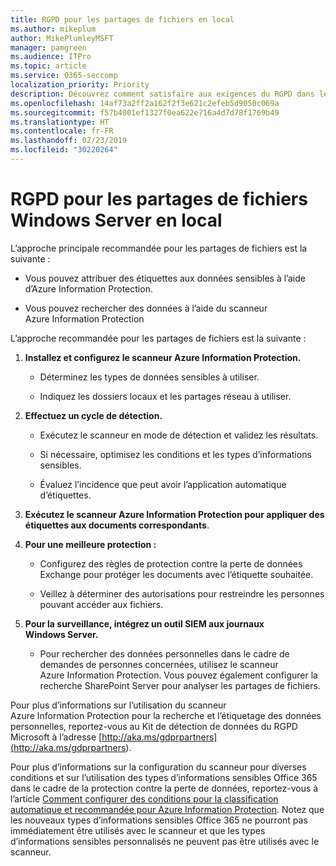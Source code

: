 ```yaml
---
title: RGPD pour les partages de fichiers en local
ms.author: mikeplum
author: MikePlumleyMSFT
manager: pamgreen
ms.audience: ITPro
ms.topic: article
ms.service: O365-seccomp
localization_priority: Priority
description: Découvrez comment satisfaire aux exigences du RGPD dans le cadre des partages de fichier Windows Server en local.
ms.openlocfilehash: 14af73a2ff2a162f2f3e621c2efeb5d9050c069a
ms.sourcegitcommit: f57b4001ef1327f0ea622e716a4d7d78f1769b49
ms.translationtype: HT
ms.contentlocale: fr-FR
ms.lasthandoff: 02/23/2019
ms.locfileid: "30220264"
---
```

# <a name="gdpr-for-on-premises-windows-server-file-shares"></a>RGPD pour les partages de fichiers Windows Server en local

L’approche principale recommandée pour les partages de fichiers est la suivante :

-   Vous pouvez attribuer des étiquettes aux données sensibles à l’aide d’Azure Information Protection.

-   Vous pouvez rechercher des données à l’aide du scanneur Azure Information Protection

L’approche recommandée pour les partages de fichiers est la suivante :

1.  **Installez et configurez le scanneur Azure Information Protection.**

    -   Déterminez les types de données sensibles à utiliser.

    -   Indiquez les dossiers locaux et les partages réseau à utiliser.

2.  **Effectuez un cycle de détection.**

    -   Exécutez le scanneur en mode de détection et validez les résultats.

    -   Si nécessaire, optimisez les conditions et les types d’informations sensibles.

    -   Évaluez l’incidence que peut avoir l’application automatique d’étiquettes.

3.  **Exécutez le scanneur Azure Information Protection pour appliquer des étiquettes aux documents correspondants**.

4.  **Pour une meilleure protection :**

    -   Configurez des règles de protection contre la perte de données Exchange pour protéger les documents avec l’étiquette souhaitée.

    -   Veillez à déterminer des autorisations pour restreindre les personnes pouvant accéder aux fichiers.

5.  **Pour la surveillance, intégrez un outil SIEM aux journaux Windows Server.**

    -   Pour rechercher des données personnelles dans le cadre de demandes de personnes concernées, utilisez le scanneur Azure Information Protection. Vous pouvez également configurer la recherche SharePoint Server pour analyser les partages de fichiers.

Pour plus d’informations sur l’utilisation du scanneur Azure Information Protection pour la recherche et l’étiquetage des données personnelles, reportez-vous au Kit de détection de données du RGPD Microsoft à l’adresse [http://aka.ms/gdprpartners](<http://aka.ms/gdprpartners>).

Pour plus d’informations sur la configuration du scanneur pour diverses conditions et sur l’utilisation des types d’informations sensibles Office 365 dans le cadre de la protection contre la perte de données, reportez-vous à l’article [Comment configurer des conditions pour la classification automatique et recommandée pour Azure Information Protection](https://docs.microsoft.com/fr-FR/information-protection/deploy-use/configure-policy-classification). Notez que les nouveaux types d’informations sensibles Office 365 ne pourront pas immédiatement être utilisés avec le scanneur et que les types d’informations sensibles personnalisés ne peuvent pas être utilisés avec le scanneur.

